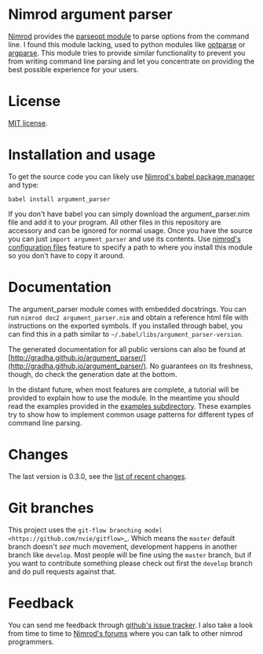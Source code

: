 Nimrod argument parser
======================

[Nimrod](http://nimrod-code.org) provides the [parseopt
module](http://nimrod-code.org/parseopt.html) to parse options from
the command line. I found this module lacking, used to python modules
like [optparse](http://docs.python.org/2/library/optparse.html) or
[argparse](http://docs.python.org/3/library/argparse.html).  This
module tries to provide similar functionality to prevent you from
writing command line parsing and let you concentrate on providing
the best possible experience for your users.


License
=======

[MIT license](LICENSE.md).


Installation and usage
======================

To get the source code you can likely use [Nimrod's babel package
manager](https://github.com/nimrod-code/babel) and type:

    babel install argument_parser

If you don't have babel you can simply download the argument_parser.nim
file and add it to your program. All other files in this repository
are accessory and can be ignored for normal usage. Once you have
the source you can just ``import argument_parser`` and use its
contents. Use [nimrod's configuration
files](http://nimrod-code.org/nimrodc.html#configuration-files)
feature to specify a path to where you install this module so you
don't have to copy it around.


Documentation
=============

The argument_parser module comes with embedded docstrings. You can
run ``nimrod doc2 argument_parser.nim`` and obtain a reference html
file with instructions on the exported symbols.  If you installed
through babel, you can find this in a path similar to
``~/.babel/libs/argument_parser-version``.

The generated documentation for all public versions can also be
found at
[http://gradha.github.io/argument_parser/](http://gradha.github.io/argument_parser/).
No guarantees on its freshness, though, do check the generation
date at the bottom.

In the distant future, when most features are complete, a tutorial
will be provided to explain how to use the module. In the meantime
you should read the examples provided in the [examples
subdirectory](examples). These examples try to show how to implement
common usage patterns for different types of command line parsing.


Changes
=======

The last version is 0.3.0, see the [list of recent changes](CHANGES.md).


Git branches
============

This project uses the `git-flow branching model
<https://github.com/nvie/gitflow>`_. Which means the ``master`` default branch
doesn't *see* much movement, development happens in another branch like
``develop``. Most people will be fine using the ``master`` branch, but if you
want to contribute something please check out first the ``develop`` branch and
do pull requests against that.


Feedback
========

You can send me feedback through [github's issue
tracker](http://github.com/gradha/argument_parser/issues). I also
take a look from time to time to [Nimrod's
forums](http://forum.nimrod-code.org) where you can talk to other
nimrod programmers.
